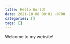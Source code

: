 ```yaml
---
title: Hello World!
date: 2021-10-08 00:01 -0700
categories: []
tags: []
---
```


Welcome to my website!
